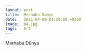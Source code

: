 ```yaml
---
layout: post
title:  Merhaba Dünya
date:   2021-04-09 01:20:00 +0300
image:  04.jpg
tags:   Art
---
```


Merhaba Dünya
